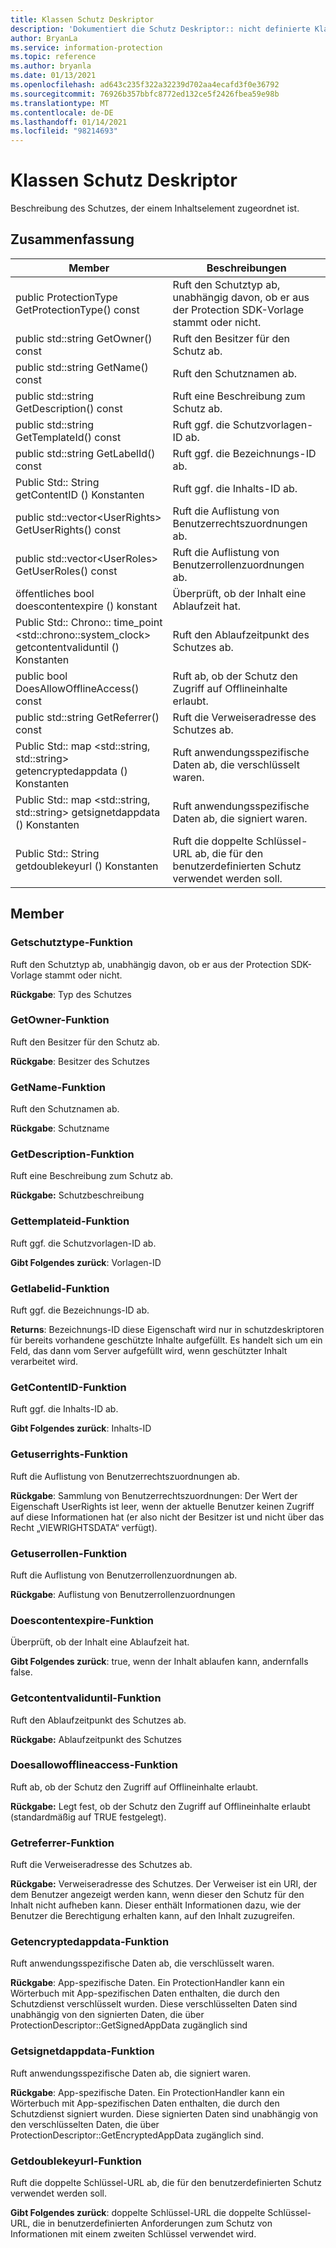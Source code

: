 ```yaml
---
title: Klassen Schutz Deskriptor
description: 'Dokumentiert die Schutz Deskriptor:: nicht definierte Klasse des Microsoft Information Protection (MIP) SDK.'
author: BryanLa
ms.service: information-protection
ms.topic: reference
ms.author: bryanla
ms.date: 01/13/2021
ms.openlocfilehash: ad643c235f322a32239d702aa4ecafd3f0e36792
ms.sourcegitcommit: 76926b357bbfc8772ed132ce5f2426fbea59e98b
ms.translationtype: MT
ms.contentlocale: de-DE
ms.lasthandoff: 01/14/2021
ms.locfileid: "98214693"
---
```

# <a name="class-protectiondescriptor"></a>Klassen Schutz Deskriptor 
Beschreibung des Schutzes, der einem Inhaltselement zugeordnet ist.
  
## <a name="summary"></a>Zusammenfassung
 Member                        | Beschreibungen                                
--------------------------------|---------------------------------------------
public ProtectionType GetProtectionType() const  |  Ruft den Schutztyp ab, unabhängig davon, ob er aus der Protection SDK-Vorlage stammt oder nicht.
public std::string GetOwner() const  |  Ruft den Besitzer für den Schutz ab.
public std::string GetName() const  |  Ruft den Schutznamen ab.
public std::string GetDescription() const  |  Ruft eine Beschreibung zum Schutz ab.
public std::string GetTemplateId() const  |  Ruft ggf. die Schutzvorlagen-ID ab.
public std::string GetLabelId() const  |  Ruft ggf. die Bezeichnungs-ID ab.
Public Std:: String getContentID () Konstanten  |  Ruft ggf. die Inhalts-ID ab.
public std::vector\<UserRights\> GetUserRights() const  |  Ruft die Auflistung von Benutzerrechtszuordnungen ab.
public std::vector\<UserRoles\> GetUserRoles() const  |  Ruft die Auflistung von Benutzerrollenzuordnungen ab.
öffentliches bool doescontentexpire () konstant  |  Überprüft, ob der Inhalt eine Ablaufzeit hat.
Public Std:: Chrono:: time_point \<std::chrono::system_clock\> getcontentvaliduntil () Konstanten  |  Ruft den Ablaufzeitpunkt des Schutzes ab.
public bool DoesAllowOfflineAccess() const  |  Ruft ab, ob der Schutz den Zugriff auf Offlineinhalte erlaubt.
public std::string GetReferrer() const  |  Ruft die Verweiseradresse des Schutzes ab.
Public Std:: map \<std::string, std::string\> getencryptedappdata () Konstanten  |  Ruft anwendungsspezifische Daten ab, die verschlüsselt waren.
Public Std:: map \<std::string, std::string\> getsignetdappdata () Konstanten  |  Ruft anwendungsspezifische Daten ab, die signiert waren.
Public Std:: String getdoublekeyurl () Konstanten  |  Ruft die doppelte Schlüssel-URL ab, die für den benutzerdefinierten Schutz verwendet werden soll.
  
## <a name="members"></a>Member
  
### <a name="getprotectiontype-function"></a>Getschutztype-Funktion
Ruft den Schutztyp ab, unabhängig davon, ob er aus der Protection SDK-Vorlage stammt oder nicht.

  
**Rückgabe**: Typ des Schutzes
  
### <a name="getowner-function"></a>GetOwner-Funktion
Ruft den Besitzer für den Schutz ab.

  
**Rückgabe**: Besitzer des Schutzes
  
### <a name="getname-function"></a>GetName-Funktion
Ruft den Schutznamen ab.

  
**Rückgabe**: Schutzname
  
### <a name="getdescription-function"></a>GetDescription-Funktion
Ruft eine Beschreibung zum Schutz ab.

  
**Rückgabe:** Schutzbeschreibung
  
### <a name="gettemplateid-function"></a>Gettemplateid-Funktion
Ruft ggf. die Schutzvorlagen-ID ab.

  
**Gibt Folgendes zurück**: Vorlagen-ID
  
### <a name="getlabelid-function"></a>Getlabelid-Funktion
Ruft ggf. die Bezeichnungs-ID ab.

  
**Returns**: Bezeichnungs-ID diese Eigenschaft wird nur in schutzdeskriptoren für bereits vorhandene geschützte Inhalte aufgefüllt. Es handelt sich um ein Feld, das dann vom Server aufgefüllt wird, wenn geschützter Inhalt verarbeitet wird.
  
### <a name="getcontentid-function"></a>GetContentID-Funktion
Ruft ggf. die Inhalts-ID ab.

  
**Gibt Folgendes zurück**: Inhalts-ID
  
### <a name="getuserrights-function"></a>Getuserrights-Funktion
Ruft die Auflistung von Benutzerrechtszuordnungen ab.

  
**Rückgabe**: Sammlung von Benutzerrechtszuordnungen: Der Wert der Eigenschaft UserRights ist leer, wenn der aktuelle Benutzer keinen Zugriff auf diese Informationen hat (er also nicht der Besitzer ist und nicht über das Recht „VIEWRIGHTSDATA“ verfügt).
  
### <a name="getuserroles-function"></a>Getuserrollen-Funktion
Ruft die Auflistung von Benutzerrollenzuordnungen ab.

  
**Rückgabe**: Auflistung von Benutzerrollenzuordnungen
  
### <a name="doescontentexpire-function"></a>Doescontentexpire-Funktion
Überprüft, ob der Inhalt eine Ablaufzeit hat.

  
**Gibt Folgendes zurück**: true, wenn der Inhalt ablaufen kann, andernfalls false.
  
### <a name="getcontentvaliduntil-function"></a>Getcontentvaliduntil-Funktion
Ruft den Ablaufzeitpunkt des Schutzes ab.

  
**Rückgabe:** Ablaufzeitpunkt des Schutzes
  
### <a name="doesallowofflineaccess-function"></a>Doesallowofflineaccess-Funktion
Ruft ab, ob der Schutz den Zugriff auf Offlineinhalte erlaubt.

  
**Rückgabe:** Legt fest, ob der Schutz den Zugriff auf Offlineinhalte erlaubt (standardmäßig auf TRUE festgelegt).
  
### <a name="getreferrer-function"></a>Getreferrer-Funktion
Ruft die Verweiseradresse des Schutzes ab.

  
**Rückgabe:** Verweiseradresse des Schutzes. Der Verweiser ist ein URI, der dem Benutzer angezeigt werden kann, wenn dieser den Schutz für den Inhalt nicht aufheben kann. Dieser enthält Informationen dazu, wie der Benutzer die Berechtigung erhalten kann, auf den Inhalt zuzugreifen.
  
### <a name="getencryptedappdata-function"></a>Getencryptedappdata-Funktion
Ruft anwendungsspezifische Daten ab, die verschlüsselt waren.

  
**Rückgabe**: App-spezifische Daten. Ein ProtectionHandler kann ein Wörterbuch mit App-spezifischen Daten enthalten, die durch den Schutzdienst verschlüsselt wurden. Diese verschlüsselten Daten sind unabhängig von den signierten Daten, die über ProtectionDescriptor::GetSignedAppData zugänglich sind
  
### <a name="getsignedappdata-function"></a>Getsignetdappdata-Funktion
Ruft anwendungsspezifische Daten ab, die signiert waren.

  
**Rückgabe**: App-spezifische Daten. Ein ProtectionHandler kann ein Wörterbuch mit App-spezifischen Daten enthalten, die durch den Schutzdienst signiert wurden. Diese signierten Daten sind unabhängig von den verschlüsselten Daten, die über ProtectionDescriptor::GetEncryptedAppData zugänglich sind.
  
### <a name="getdoublekeyurl-function"></a>Getdoublekeyurl-Funktion
Ruft die doppelte Schlüssel-URL ab, die für den benutzerdefinierten Schutz verwendet werden soll.

  
**Gibt Folgendes zurück**: doppelte Schlüssel-URL die doppelte Schlüssel-URL, die in benutzerdefinierten Anforderungen zum Schutz von Informationen mit einem zweiten Schlüssel verwendet wird.